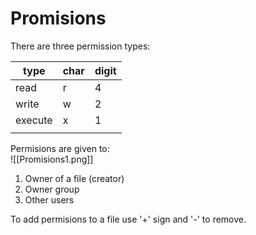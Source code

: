 # Promisions
There are three permission types:

| type    | char | digit |
| ------- | ---- | ----- |
| read    | r    | 4     |
| write   | w    | 2     |
| execute | x    | 1     |
|         |      |       |

Permisions are given to:	
![[Promisions1.png]]
1. Owner of a file (creator)
2. Owner group
3. Other users

To add permisions to a file use '+' sign and '-' to remove.


